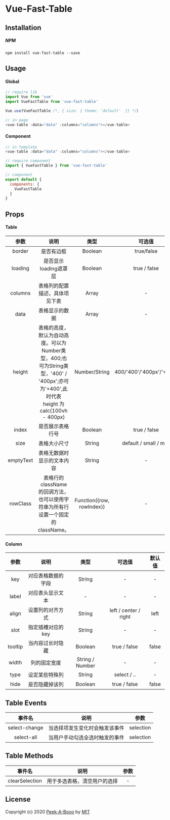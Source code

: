 # Vue-Fast-Table


## Installation

##### NPM

```
npm install vue-fast-table --save
```

## Usage

#### Global

```js
// require lib
import Vue from 'vue'
import VueFastTable from 'vue-fast-table'

Vue.use(VueFastTable /*, { size: { theme: 'default'  }} */）

// in page
<vue-table :data="data" :columns="columns"></vue-table>
```

#### Component

```js
// in template
<vue-table :data="data" :columns="columns"></vue-table>

// require component
import { VueFastTable } from 'vue-fast-table'

// component
export default {
  components: {
    VueFastTable
  }
}
```


## Props

#### Table

参数 | 说明 | 类型 | 可选值 | 默认值
:-: | :-: | :-: | :-: | :-:
border|是否有边框|Boolean|true/false|false|
loading|是否显示loading遮罩层|Boolean|true / false|false|
columns|表格列的配置描述，具体项见下表|Array|-|-|
data|表格显示的数据|Array|-|-|
height|表格的高度，默认为自动高度。可以为Number类型，400;也可为String类型，'400' / '400px';亦可为'+400',此时代表 height 为 calc(100vh - 400px)|Number/String|400/'400'/'400px'/'+400'|-|
index|是否展示表格行号|Boolean|true / false|false|
size|表格大小尺寸|String|default / small / mini | default|
emptyText|表格无数据时显示的文本内容|String|-|No Data|
rowClass|表格行的 className 的回调方法，也可以使用字符串为所有行设置一个固定的 className。|Function({row, rowIndex})|-|-|

#### Column

参数 | 说明 | 类型 | 可选值 | 默认值
:-: | :-: | :-: | :-: | :-:
key|对应表格数据的字段|String|-|-|
label|对应表头显示文本|-|-|-|
align|设置列的对齐方式|String|left / center / right|left|
slot|指定插槽对应的key|String|-|-|
tooltip|当内容过长时隐藏|Boolean|true / false|false|
width|列的固定宽度|String / Number|-|-|
type|设定某些特殊列|String|select / ..|-|
hide|是否隐藏掉该列|Boolean|true / false|false|



## Table Events

事件名 | 说明 | 参数 
:-: | :-: | :-:
select-change|当选择项发生变化时会触发该事件|selection
select-all|当用户手动勾选全选时触发的事件|selection



## Table Methods

事件名 | 说明 | 参数 
:-: | :-: | :-:
clearSelection|用于多选表格，清空用户的选择|-



## License
Copyright (c) 2020 [Peek-A-Booo](https://github.com/Peek-A-Booo) by [MIT](https://opensource.org/licenses/MIT)
